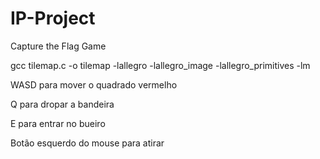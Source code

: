 # IP-Project
Capture the Flag Game

gcc tilemap.c -o tilemap -lallegro -lallegro_image -lallegro_primitives -lm

WASD para mover o quadrado vermelho

Q para dropar a bandeira

E para entrar no bueiro

Botão esquerdo do mouse para atirar
